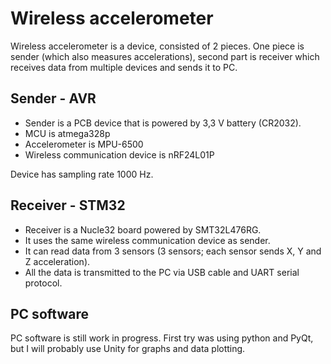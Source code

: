 # Wireless accelerometer

Wireless accelerometer is a device, consisted of 2 pieces. One piece is sender (which also measures accelerations), second part is receiver which receives data from multiple devices and sends it to PC.

## Sender - AVR

- Sender is a PCB device that is powered by 3,3 V battery (CR2032).
- MCU is atmega328p
- Accelerometer is MPU-6500
- Wireless communication device is nRF24L01P

Device has sampling rate 1000 Hz.

## Receiver - STM32

- Receiver is a Nucle32 board powered by SMT32L476RG.
- It uses the same wireless communication device as sender.
- It can read data from 3 sensors (3 sensors; each sensor sends X, Y and Z acceleration).
- All the data is transmitted to the PC via USB cable and UART serial protocol.

## PC software

PC software is still work in progress. First try was using python and PyQt, but I will probably use Unity for graphs and data plotting.
